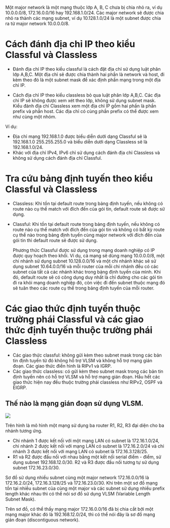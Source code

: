 Một major network là một mạng thuộc lớp A, B, C chưa bị chia nhỏ ra, ví dụ 10.0.0.0/8, 172.16.0.0/16 hay 192.168.1.0/24. Các major network sẽ được chia nhỏ ra thành các mạng subnet, ví dụ 10.128.1.0/24 là một subnet được chia ra từ major network 10.0.0.0/8. 
# Cách đánh địa chỉ IP theo kiểu Classful và Classless
- Đánh địa chỉ IP theo kiểu classful là cách đặt địa chỉ sử dụng luật phân lớp A,B,C. Một địa chỉ sẽ được chia thành hai phần là network và host, đi kèm theo đó là một subnet mask để xác định phần mạng trong một địa chỉ IP.

- Cách địa chỉ IP theo kiểu classless bỏ qua luật phân lớp A,B,C. Các địa chỉ IP sẽ không được xem xét theo lớp, không sử dụng subnet mask. Kiểu đánh địa chỉ Classless xem một địa chỉ IP gồm hai phần là phần prefix và phần host. Các địa chỉ có cùng phần prefix có thể được xem như cùng một nhóm. 

Ví dụ: 
   - Địa chỉ mạng 192.168.1.0 được biểu diễn dưới dạng Classful sẽ là 192.168.1.0 255.255.255.0 và biểu diễn dưới dạng Classless sẽ là 192.168.1.0/24.
   - Khác với địa chỉ IPv4, IPv6 chỉ sử dụng cách đánh địa chỉ Classless và không sử dụng cách đánh địa chỉ Classful.
# Tra cứu bảng định tuyến theo kiểu Classful và Classless
- Classless: Khi tồn tại default route trong bảng định tuyến, nếu không có route nào cụ thể match với đích đến của gói tin, default route sẽ được sử dụng.
- Classful: Khi tồn tại default route trong bảng định tuyến, nếu không có route nào cụ thể match với đích đến của gói tin và không có bất kỳ route cụ thể nào trong bảng định tuyến cùng major network với đích đến của gói tin thì default route sẽ được sử dụng. 
   
   Phương thức Classful được sử dụng trong mạng doanh nghiệp có IP được quy hoạch theo khối. Ví dụ, cả mạng sẽ dùng mạng 10.0.0.0/8, một chi nhánh sử dụng subnet 10.128.0.0/16 và một chi nhánh khác sẽ sử dụng subnet 10.64.0.0/16 và mỗi router của mỗi chi nhánh đều có các subnet của tất cả các nhánh khác trong bảng định tuyến của mình. Khi đó, default route sẽ có công dụng duy nhất là chỉ đường cho các gói tin đi ra khỏi mạng doanh nghiệp đó, còn việc đi đến subnet thuộc mạng đó sẽ tuân theo các route cụ thể trong bảng định tuyến của mỗi router. 
# Các giao thức định tuyến thuộc trường phái Classful và các giao thức định tuyến thuộc trường phái Classless
- Các giao thức classful: không gửi kèm theo subnet mask trong các bản tin định tuyến từ đó không hỗ trợ VLSM và không hỗ trợ mạng gián đoạn. Các giao thức điển hình là RIPv1 và IGRP. 
- Các giao thức classless: có gửi kèm theo subnet mask trong các bản tin định tuyến nên có hỗ trợ VLSM và hỗ trợ mạng gián đoạn. Hầu hết các giao thức hiện nay đều thuộc trường phái classless như RIPv2, OSPF và EIGRP. 
## Thế nào là mạng gián đoạn sử dụng VLSM.
![](https://waren.vn/upload/images/Classful-classless-waren-2.jpg)

Trên hình là mô hình một mạng sử dụng ba router R1, R2, R3 đại diện cho ba nhánh tương ứng. 
- Chi nhánh 1 được kết nối với một mạng LAN có subnet là 172.16.1.0/24, chi nhánh 2 được kết nối với mạng LAN có subnet là 172.16.2.0/24 và chi nhánh 3 được kết nối với mạng LAN có subnet là 172.16.3.128/25. 
- R1 và R2 được đấu nối với nhau bằng một kết nối serial điểm - điểm, sử dụng subnet 192.168.12.0/30. R2 và R3 được đấu nối tương tự sử dụng subnet 172.16.23.0/30. 

Sơ đồ sử dụng nhiều subnet cùng một major network 172.16.0.0/16 là 172.16.2.0/24, 172.16.3.128/25 và 172.16.23.0/30. Khi trên một sơ đồ mạng tồn tại nhiều subnet của cùng một major và các subnet sử dụng nhiều prefix length khác nhau thì có thể nói sơ đồ sử dụng VLSM (Variable Length Subnet Mask).

Trên sơ đồ, có thể thấy mạng major 172.16.0.0/16 đã bị chia cắt bởi một mạng major khác đó là 192.168.12.0/24, thì có thể nói đây là sơ đồ mạng gián đoạn (discontiguous network).